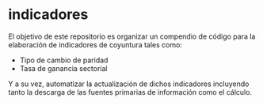 
<!-- README.md is generated from README.Rmd. Please edit that file -->

# indicadores

<!-- badges: start -->

<!-- badges: end -->

El objetivo de este repositorio es organizar un compendio de código para
la elaboración de indicadores de coyuntura tales como:

  - Tipo de cambio de paridad
  - Tasa de ganancia sectorial

Y a su vez, automatizar la actualización de dichos indicadores
incluyendo tanto la descarga de las fuentes primarias de información
como el cálculo.
